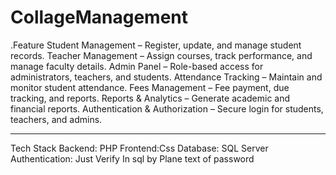 # CollageManagement

.Feature 
Student Management – Register, update, and manage student records.
 Teacher Management – Assign courses, track performance, and manage faculty details.
 Admin Panel – Role-based access for administrators, teachers, and students.
 Attendance Tracking – Maintain and monitor student attendance.
 Fees Management – Fee payment, due tracking, and reports.
 Reports & Analytics – Generate academic and financial reports.
 Authentication & Authorization – Secure login for students, teachers, and admins.
_____________________________________________________________________________________________________________________________________
Tech Stack
Backend: PHP
Frontend:Css
Database: SQL Server 
Authentication: Just Verify In sql by Plane text of password



